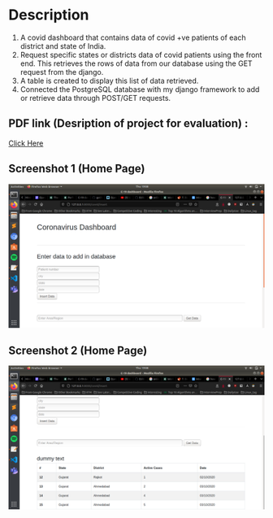 # Description 
1. A covid dashboard that contains data of covid +ve patients of each district and state of India.
2. Request specific states or districts data of covid patients using the front end. This retrieves the rows of data from our database using the GET request from the django.
3. A table is created to display this list of data retrieved.
4. Connected the PostgreSQL database with my django framework to add or retrieve data through POST/GET requests.

## PDF link (Desription of project for evaluation) :
[Click Here](https://docs.google.com/document/d/1cmxMSx72kc69ZoNLRwZu_zN3W1mxVUbYnhy27kgk1cE/edit?usp=sharing)

## Screenshot 1 (Home Page)
![Screenshot 1](Screenshot1.png)


## Screenshot 2 (Home Page)
![Screenshot 1](Screenshot2.png)
 
